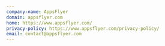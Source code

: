 ```yaml
---
company-name: AppsFlyer
domain: appsflyer.com
home: https://www.appsflyer.com/
privacy-policy: https://www.appsflyer.com/privacy-policy/
email: contact@appsflyer.com
---
```




